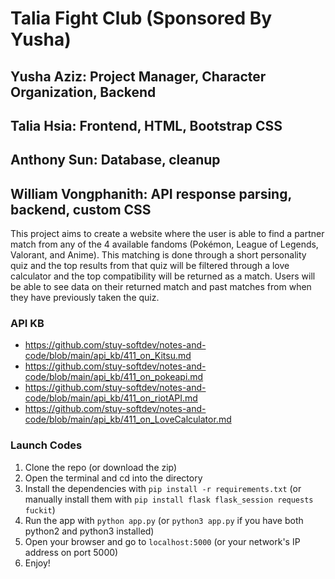# Talia Fight Club (Sponsored By Yusha)
## Yusha Aziz: Project Manager, Character Organization, Backend
## Talia Hsia: Frontend, HTML, Bootstrap CSS
## Anthony Sun: Database, cleanup
## William Vongphanith: API response parsing, backend, custom CSS


This project aims to create a website where the user is able to find a partner match from any of the 4 available fandoms (Pokémon, League of Legends, Valorant, and Anime). This matching is done through a short personality quiz and the top results from that quiz will be filtered through a love calculator and the top compatibility will be returned as a match. Users will be able to see data on their returned match and past matches from when they have previously taken the quiz.

### API KB
- https://github.com/stuy-softdev/notes-and-code/blob/main/api_kb/411_on_Kitsu.md
- https://github.com/stuy-softdev/notes-and-code/blob/main/api_kb/411_on_pokeapi.md
- https://github.com/stuy-softdev/notes-and-code/blob/main/api_kb/411_on_riotAPI.md
- https://github.com/stuy-softdev/notes-and-code/blob/main/api_kb/411_on_LoveCalculator.md

### Launch Codes
1. Clone the repo (or download the zip)
2. Open the terminal and cd into the directory
3. Install the dependencies with `pip install -r requirements.txt` (or manually install them with `pip install flask flask_session requests fuckit`)
4. Run the app with `python app.py` (or `python3 app.py` if you have both python2 and python3 installed)
5. Open your browser and go to `localhost:5000` (or your network's IP address on port 5000)
6. Enjoy!